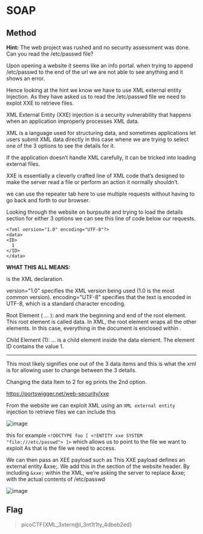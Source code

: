 # SOAP

## Method

**Hint:** The web project was rushed and no security assessment was done. Can you read the /etc/passwd file?

Upon opening a website it seems like an info portal. when trying to append /etc/passwd to the end of the url we are not able to see anything and it shows an error.

Hence looking at the hint we know we have to use XML external entity Injection.
As they have asked us to read the /etc/passwd file we need to explot XXE to retrieve files.

XML External Entity (XXE) injection is a security vulnerability that happens when an application improperly processes XML data.

XML is a language used for structuring data, and sometimes applications let users submit XML data directly in this case whene we are trying to select one of the 3 options 
to see the details for it.

If the application doesn’t handle XML carefully, it can be tricked into loading external files.

XXE is essentially a cleverly crafted line of XML code that’s designed to make the server read a file or perform an action it normally shouldn’t.

we can use the repeater tab here to use multiple requests without having to go back and forth to our browser.

Looking through the website on burpsuite and trying to load the details section for either 3 options we can see this line of code below our requests.

```
<?xml version="1.0" encoding="UTF-8"?>
<data>
<ID>
  1
</ID>
</data>
```

**WHAT THIS ALL MEANS:**
<?xml ... ?> is the XML declaration.
version="1.0" specifies the XML version being used (1.0 is the most common version).
encoding="UTF-8" specifies that the text is encoded in UTF-8, which is a standard character encoding.

Root Element (<data> ... </data>):
<data> and </data> mark the beginning and end of the root element. This root element is called data.
In XML, the root element wraps all the other elements. In this case, everything in the document is enclosed within <data>.

Child Element (<ID>1</ID>):
<ID> ... </ID> is a child element inside the data element.
The element ID contains the value 1.

---


This most likely signifies one out of the 3 data items and this is what the xml is for allowing user to change between the 3 details.

Changing the data Item to 2 for eg prints the 2nd option.

https://portswigger.net/web-security/xxe

From the website we can exploit XML using an ``XML external entity`` injection
 to retrieve files we can include this

![image](https://github.com/user-attachments/assets/b935ffe5-c9cb-4db0-8e46-d5f51295148b)

this for example ``<!DOCTYPE foo [ <!ENTITY xxe SYSTEM "file:///etc/passwd"> ]>`` which allows us to point to the file we want to exploit
As that is the file we need to access.

We can then pass an XEE payload such as This XXE payload defines an external entity &xxe;. We add this in the <ID> section of the website header.
By including ``&xxe;`` within the XML, we’re asking the server to replace &xxe; with the actual contents of /etc/passwd

![image](https://github.com/user-attachments/assets/17a7e23c-3850-480b-bf45-58d242fdc0d7)


## Flag

> picoCTF{XML_3xtern@l_3nt1t1ty_4dbeb2ed}












